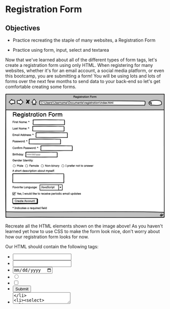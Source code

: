 # Registration Form
## Objectives
- Practice recreating the staple of many websites, a Registration Form

- Practice using form, input, select and textarea

Now that we've learned about all of the different types of form tags, let's create a registration form using only HTML. When registering for many websites, whether it's for an email account, a social media platform, or even this bootcamp, you are submitting a form! You will be using lots and lots of forms over the next few months to send data to your back-end so let's get comfortable creating some forms.

![Registration Form](image.png)

Recreate all the HTML elements shown on the image above! As you haven't learned yet how to use CSS to make the form look nice, don't worry about how our registration form looks for now.

Our HTML should contain the following tags:

- <input type="text">
- <input type="password">
- <input type="date">
- <input type="radio">
- <input type="checkbox">
- <input type="submit">
- <textarea>
- <select>

We'll get to use forms in one way or another in many later assignments during the bootcamp so don't feel the need to memorize all of the different form tags and attributes today. We can always come back to this chapter for reference!

<Important:> don't worry too much about making the form look identical to the image. We will be learning about how exactly to do that tomorrow. For today, it's good enough that the form has all the inputs it needs.
